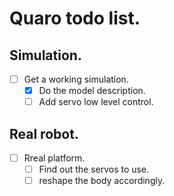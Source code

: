 # Quaro todo list.

## Simulation.

  - [ ] Get a working simulation.
    - [X] Do the model description.
    - [ ] Add servo low level control.

## Real robot.

  - [ ] Rreal platform.
    - [ ] Find out the servos to use.
    - [ ] reshape the body accordingly.
